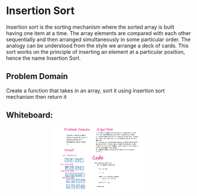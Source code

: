 # Insertion Sort

Insertion sort is the sorting mechanism where the sorted array is built having one item at a time. The array elements are compared with each other sequentially and then arranged simultaneously in some particular order. The analogy can be understood from the style we arrange a deck of cards. This sort works on the principle of inserting an element at a particular position, hence the name Insertion Sort.

## Problem Domain

Create a function that takes in an array, sort it using insertion sort mechanism then return it


## Whiteboard:


<img src= '/assets/insertion.PNG' style = 'display: block; margin-left: auto;   margin-right: auto; width: 50%; '>
